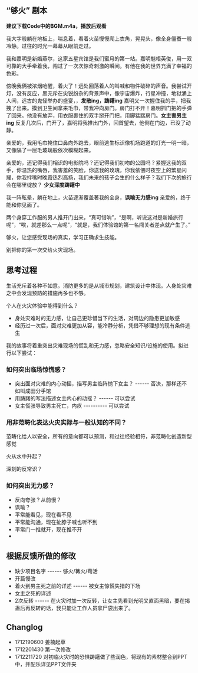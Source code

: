 ## “够火” 剧本
**建议下载Code中的BGM.m4a，播放后观看**

我大字般躺在地板上，喘息着，看着火苗慢慢爬上衣角，晃晃头，像全身僵蚕一般冷静。过往的时光一幕幕从眼前走过。

  我和嘉明是新婚燕尔，这家五星宾馆是我们蜜月的第一站。嘉明魁梧英俊，用一双可靠的大手牵着我，闯过了一次次惊奇刺激的瞬间。有他在我的世界充满了幸福的色彩。

傍晚我俩被浓烟呛醒，着火了！远处回荡着人的叫喊和物件破碎的声音。我尝试开灯，没有反应，黑充斥在尖锐纷杂的背景声中，像宇宙爆炸，行星冲撞，地狱涌上人间，远古的鬼怪举办的盛宴，，**发散ing，踌躇ing** 嘉明又一次握住我的手，把我拽了出来。摸到卫生间拿来毛巾，带我冲向房门。房门打不开！嘉明抓门把的手弹了回来。他没有放弃，用衣服裹住的双手掰开门把，用脚猛踹房门。**女主害男主ing** 反复几次后，门开了，嘉明将我推出门外，回首望去，他倒在门边，已没了动静。

 亲爱的，我用毛巾掩住口鼻向外跑去，眼前逃生标识像机场跑道的灯光一明一暗，又像隔了一层毛玻璃般依次模糊起来。

亲爱的，还记得我们相识的电影院吗？还记得我们初吻的公园吗？紧握这我的双手，你温热的嘴唇，我害羞的笑脸，你送我的玫瑰，你我依偎时夜空上的繁星闪耀，你我拌嘴时晚霞热烈高扬，我们未来的孩子会生的什么样子？我们下次的旅行会在哪里绽放？ **少女深度踌躇中**

我一阵眩晕，躺在地上，火苗逐渐覆盖著我的全身，**讽喻无力感ing** 亲爱的，终于能和你见面了。

 两个身穿工作服的男人推开门出来，“真可惜呐”，“是啊，听说这对是新婚旅行呢”，“唉，就差那么一点呢”，“就是，我们体验馆的第一名闯关者差点就产生了。”

 够火，让您感受现场的真实，学习正确求生技能。

 别把你的第一次交给火灾现场。

## 思考过程
生活充斥着各种不如意。消防更多的是从城市规划，建筑设计中体现。人身处灾难之中会发现预防的措施再多也不够。

个人在火灾体验中能得到什么？
- 身处灾难时的无力感，让自己更珍惜当下的生活，对周边的隐患更加敏感
- 经历过一次后，面对灾难更加从容，能冷静分析，凭借不够理想的现有条件逃生

我的故事将着重突出灾难现场的慌乱和无力感，忽略安全知识/设施的使用。拟进行以下尝试：
### 如何突出临场惊慌感？
-  突出面对灾难的内心动摇，描写男主临阵抛下女主？ ------   否决，那样还不如叫成田分手馆
- 用踌躇的写法描述女主内心的动摇？  ------                可以尝试
- 女主慌张导致男主死亡，内疚 ----------                  可以尝试

### 用非范畴化表达火灾实际与一般认知的不同？
范畴化给人以安全，所有的意向都可以预测，和过往经验相符，非范畴化创造新型感觉

火从水中升起？

深刻的反常识？

### 如何突出无力感？
- 反向夸张？从前慢？
- 讽喻？
- 平常能看见，现在看不见
- 平常能沟通，现在扯脖子喊也听不到
- 平常门一推就开，现在推不开
-

## 根据反馈所做的修改
- 缺少项目名字 ------ 够火/篝火/苟活
- 开篇慢改
- 着火到男主死之前的详述 ------ 被女主惊慌失措的下场
- 女主之死的详述
- 2次反转 ------ 在火灾时加一次反转，让女主先看到光明又直面黑暗，要在揭蛊后再反转的话，我只能让工作人员拿尸袋出来了。

## Changlog
- 1712190600 姜楠起草
- 1712201430 第一次修改
- 1712211720 对初临火灾时的恐惧踌躇做了些润色，将现有的素材整合到PPT中，并配乐详见PPT文件夹
